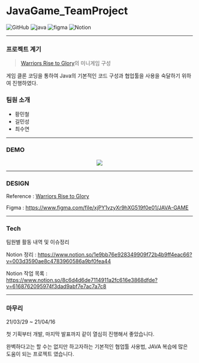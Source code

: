 # JavaGame_TeamProject

![GitHub](https://img.shields.io/github/license/mc1128/JavaGame_TeamProject?style=flat-square) ![java](https://img.shields.io/badge/Java-017397?style=flat-square&logo=Java&logoColor=white) ![figma](https://img.shields.io/badge/Figma-f34e1e?style=flat-square&logo=Figma&logoColor=white) ![Notion](https://img.shields.io/badge/Notion-000000?style=flat-square&logo=Notion&logoColor=white) 

---

### 프로젝트 계기
> [Warriors Rise to Glory](https://www.warriorsrtg.com/)의 미니게임 구성

게임 클론 코딩을 통하여 Java의 기본적인 코드 구성과 협업툴을 사용을 숙달하기 위하여 진행하였다.

### 팀원 소개

- 황민철
- 길민성
- 최수연

---

### DEMO

<p align="center"><img src="https://user-images.githubusercontent.com/42242694/114837729-fd387b00-9e0e-11eb-8af3-fc59e3aa8dee.gif"></p>

---

### DESIGN

Reference : [Warriors Rise to Glory](https://www.warriorsrtg.com/)

Figma : https://www.figma.com/file/xjPY1vzyXr9hXG519f0e01/JAVA-GAME

---

### Tech

팀원별 활동 내역 및 이슈정리

Notion 정리 : https://www.notion.so/1e9bb76e928349909f72b4b9ff4eac66?v=003d3590ae8c4783960586a9bf0fea44

Notion 작업 목록 : https://www.notion.so/8c6d4d6de7114911a2fc616e3868dfde?v=6168762095974f3dad9abf7e7ac7a7c8

---

### 마무리

21/03/29 ~ 21/04/16

첫 기획부터 개발, 마지막 발표까지 같이 열심히 진행해서 좋았습니다.

완벽하다고는 할 수는 없지만 하고자하는 기본적인 협업툴 사용법, JAVA 복습에 많은 도움이 되는 프로젝트 였습니다.


